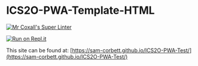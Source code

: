 # ICS2O-PWA-Template-HTML

[![Mr Coxall's Super Linter](https://github.com/sam-corbett/ICS2O-PWA-Test/workflows/Mr%20Coxall's%20Super%20Linter/badge.svg)](https://github.com/sam-corbett/ICS2O-PWA-Test/actions)

[![Run on Repl.it](https://repl.it/badge/github/sam-corbett/ICS2O-PWA-Test)](https://repl.it/github/sam-corbett/ICS2O-PWA-Test)

This site can be found at: [https://sam-corbett.github.io/ICS2O-PWA-Test/](https://sam-corbett.github.io/ICS2O-PWA-Test/)
